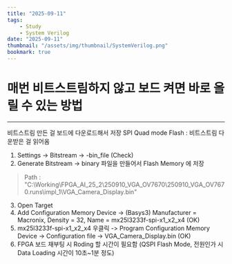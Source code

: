 ```yaml
---
title: "2025-09-11"
tags:
    - Study
    - System Verilog
date: "2025-09-11"
thumbnail: "/assets/img/thumbnail/SystemVerilog.png"
bookmark: true
---
```


# 매번 비트스트림하지 않고 보드 켜면 바로 올릴 수 있는 방법
---
비트스트림 만든 걸 보드에 다운로드해서 저장
SPI Quad mode Flash : 비트스트림 다운받은 걸 읽어옴

1. Settings -> Bitstream -> -bin_file (Check)
2. Generate Bitstream -> binary 파일을 만들어서 Flash Memory 에 저장
> Path : "C:\Working\FPGA_AI_25_2\250910_VGA_OV7670\250910_VGA_OV7670.runs\impl_1\VGA_Camera_Display.bin"
3. Open Target
4. Add Configuration Memory Device -> (Basys3) Manufacturer = Macronix, Density = 32, Name = mx25l3233f-spi-x1_x2_x4 (OK)
5. mx25l3233f-spi-x1_x2_x4 우클릭 -> Program Configuration Memory Device -> Configuration file -> VGA_Camera_Display.bin (OK)
6. FPGA 보드 재부팅 시 Roding 할 시간이 필요함 (QSPI Flash Mode, 전원인가 시 Data Loading 시간이 10초~1분 정도)